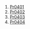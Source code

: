 1. [Pr0401](./pr0401/pr0401.md)
2. [Pr0402](./pr0402/pr0402.md)
3. [Pr0403](./pr0403/pr0403.md)
4. [Pr0404](./pr0404/pr0404.md)
